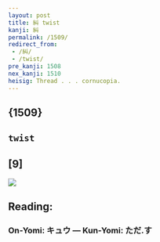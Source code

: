 ```yaml
---
layout: post
title: 糾 twist
kanji: 糾
permalink: /1509/
redirect_from:
 - /糾/
 - /twist/
pre_kanji: 1508
nex_kanji: 1510
heisig: Thread . . . cornucopia.
---
```


## {1509}

## `twist`

## [9]

<div class="stroke"><img src="E7B3BE.png" /></div>

## Reading:

### On-Yomi: キュウ &mdash; Kun-Yomi: ただ.す
